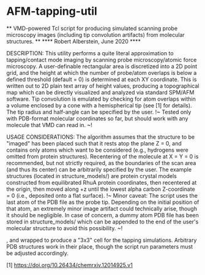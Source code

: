 # AFM-tapping-util
** VMD-powered Tcl script for producing simulated scanning probe microscopy images (including tip convolution artifacts) from molecular structures. **
**** Robert Alberstein, June 2020 ****

DESCRIPTION:
    This utility performs a quite literal approximation to tapping/contact mode imaging by scanning probe microscopy/atomic force microscopy. A user-definable rectangular area is discretized into a 2D point grid, and the height at which the number of probe/atom overlaps is below a defined threshold (default = 0) is determined at each XY coordinate. This is written out to 2D plain text array of height values, producing a topographical map which can be directly visualized and analyzed via standard SPM/AFM software. Tip convolution is emulated by checking for atom overlaps within a volume enclosed by a cone with a hemispherical tip (see [1] for details). The tip radius and half-angle can be specified by the user.
  !~ Tested only with PDB-format molecular coordinates so far, but should work with any molecule that VMD can read in. ~!


USAGE CONSIDERATIONS:
    The algorithm assumes that the structure to be "imaged" has been placed such that it rests atop the plane Z = 0, and contains only atoms which want to be considered (e.g., hydrogens were omitted from protein structures). Recentering of the molecule at X = Y = 0 is recommended, but not strictly required, as the boundaries of the scan area (and thus its center) can be arbitrarily specified by the user. The example structures (located in structure_models/) are protein crystal models constructed from equilibrated RhuA protein coordinates, then recentered at the origin, then moved along +z until the lowest alpha carbon Z-coordinate = 0 (i.e., deposited onto a flat surface). 
    !~ Minor caveat: The script uses the last atom of the PDB file as the probe tip. Depending on the initial position of that atom, an extremely minor image artifact could technically arise, though it should be negligible. In case of concern, a dummy atom PDB file has been stored in structure_models/ which can be appended to the end of the user's molecular structure to avoid this possibility. ~!

, and wrapped to produce a "3x3" cell for the tapping simulations. Arbitrary PDB structures work in their place, though the script run parameters must be adjusted accordingly.

[1] https://doi.org/10.26434/chemrxiv.12014925.v1
